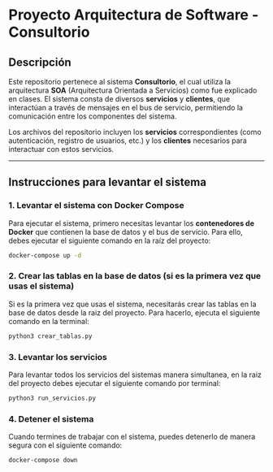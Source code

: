 # Proyecto Arquitectura de Software - Consultorio

## Descripción

Este repositorio pertenece al sistema **Consultorio**, el cual utiliza la arquitectura **SOA** (Arquitectura Orientada a Servicios) como fue explicado en clases. El sistema consta de diversos **servicios** y **clientes**, que interactúan a través de mensajes en el bus de servicio, permitiendo la comunicación entre los componentes del sistema.

Los archivos del repositorio incluyen los **servicios** correspondientes (como autenticación, registro de usuarios, etc.) y los **clientes** necesarios para interactuar con estos servicios.

---

## Instrucciones para levantar el sistema

### 1. Levantar el sistema con Docker Compose

Para ejecutar el sistema, primero necesitas levantar los **contenedores de Docker** que contienen la base de datos y el bus de servicio. Para ello, debes ejecutar el siguiente comando en la raíz del proyecto:

```bash
docker-compose up -d
```

### 2. Crear las tablas en la base de datos (si es la primera vez que usas el sistema)
Si es la primera vez que usas el sistema, necesitarás crear las tablas en la base de datos desde la raiz del proyecto. Para hacerlo, ejecuta el siguiente comando en la terminal:

```bash
python3 crear_tablas.py
```
### 3. Levantar los servicios
Para levantar todos los servicios del sistemas manera simultanea, en la raiz del proyecto debes ejecutar el siguiente comando por terminal:

```bash
python3 run_servicios.py
```

### 4. Detener el sistema
Cuando termines de trabajar con el sistema, puedes detenerlo de manera segura con el siguiente comando:
```bash
docker-compose down
```
